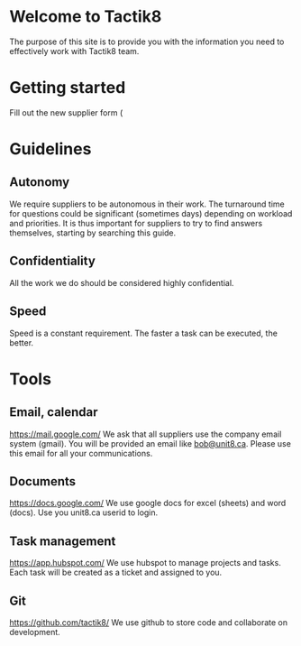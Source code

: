 # Welcome to Tactik8
The purpose of this site is to provide you with the information you need to effectively work with Tactik8 team. 

# Getting started
Fill out the new supplier form (

# Guidelines
## Autonomy
We require suppliers to be autonomous in their work. The turnaround time for questions could be significant (sometimes days) depending on workload and priorities. It is thus important for suppliers to try to find answers themselves, starting by searching this guide.
## Confidentiality
All the work we do should be considered highly confidential. 
## Speed
Speed is a constant requirement. The faster a task can be executed, the better. 

# Tools
## Email, calendar
https://mail.google.com/
We ask that all suppliers use the company email system (gmail). You will be provided an email like bob@unit8.ca.
Please use this email for all your communications. 

## Documents
https://docs.google.com/
We use google docs for excel (sheets) and word (docs). Use you unit8.ca userid to login.

## Task management
https://app.hubspot.com/
We use hubspot to manage projects and tasks. Each task will be created as a ticket and assigned to you. 

## Git
https://github.com/tactik8/
We use github to store code and collaborate on development. 

